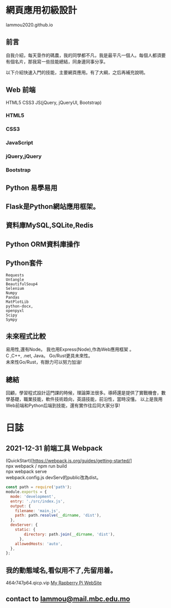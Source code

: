 # 網頁應用初級設計

lammou2020.github.io

## 前言

自我介紹，每天垦作的碼農，我的同學都不凡，我是最平凡一個人。每個人都須要有個名片，那我寫一些技能總結，同身邊同事分享。

以下介紹快速入門的技能，主要網頁應用。有了大綱，之后再補充說明。

## Web 前端

HTML5 CSS3 JS(jQuery, jQueryUI, Bootstrap) 
### HTML5

### CSS3

### JavaScript

### jQuery,jQuery

### Bootstrap

## Python 易學易用

## Flask是Python網站應用框架。

## 資料庫MySQL,SQLite,Redis

## Python ORM資料庫操作

## Python套件
```
Requests 
Untangle
BeautifulSoup4
Selenium	
Numpy 
Pandas
MatPlotLib
python-docx,
openpyxl
Scipy
Sympy
```
## 未來程式比較

易用性,還有Node。 我也用Express(Node),作為Web應用框架 。   
C ,C++, .net, Java。 Go/Rust更具未來性。     
未來性Go/Rust，有餘力可以努力加油!  

## 總結
回顧，學習程式設計這門課的時候，理論算法很多。導師還是提供了實戰機會，數學基礎，職業技能，軟件技術趋向，英語技能，前沿性，當時沒懂。
以上是我用Web前端和Python后端到技能，還有實作往后同大家分享!

# 日誌
## 2021-12-31 前端工具 Webpack 
(QuickStart)[https://webpack.js.org/guides/getting-started/]  
npx webpack / npm run build     
npx webpack serve  
webpack.config.js devServ的public改為dist。   
```js
const path = require('path');
module.exports = {
  mode: 'development',
  entry: './src/index.js',
  output: {
    filename: 'main.js',
    path: path.resolve(__dirname, 'dist'),
  },
  devServer: {
    static: {
        directory: path.join(__dirname, 'dist'),
      },      
    allowedHosts: 'auto',
  },
};
```

## 我的動態域名,看似用不了,先留用着。
464r747p64.qicp.vip
[My Rapberry Pi WebSite](http://464r747p64.qicp.vip)

## contact to lammou@mail.mbc.edu.mo
